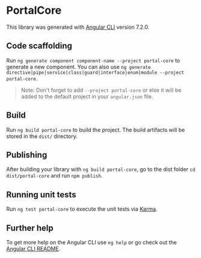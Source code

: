 # PortalCore

This library was generated with [Angular CLI](https://github.com/angular/angular-cli) version 7.2.0.

## Code scaffolding

Run `ng generate component component-name --project portal-core` to generate a new component. You can also use `ng generate directive|pipe|service|class|guard|interface|enum|module --project portal-core`.

> Note: Don't forget to add `--project portal-core` or else it will be added to the default project in your `angular.json` file.

## Build

Run `ng build portal-core` to build the project. The build artifacts will be stored in the `dist/` directory.

## Publishing

After building your library with `ng build portal-core`, go to the dist folder `cd dist/portal-core` and run `npm publish`.

## Running unit tests

Run `ng test portal-core` to execute the unit tests via [Karma](https://karma-runner.github.io).

## Further help

To get more help on the Angular CLI use `ng help` or go check out the [Angular CLI README](https://github.com/angular/angular-cli/blob/master/README.md).
